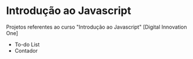 # Introdução ao Javascript

Projetos referentes ao curso "Introdução ao Javascript" [Digital Innovation One]

- To-do List
- Contador
